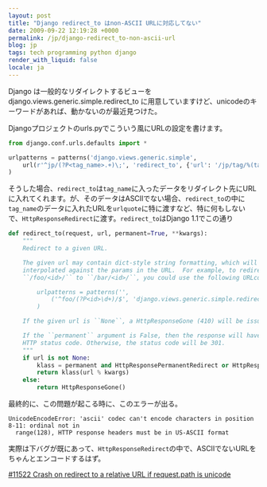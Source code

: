 ```yaml
---
layout: post
title: "Django redirect_to はnon-ASCII URLに対応してない"
date: 2009-09-22 12:19:28 +0000
permalink: /jp/django-redirect_to-non-ascii-url
blog: jp
tags: tech programming python django
render_with_liquid: false
locale: ja
---
```


Django は一般的なリダイレクトするビューを django.views.generic.simple.redirect_to
に用意していますけど、unicodeのキーワードがあれば、動かないのが最近見つけた。

Djangoプロジェクトのurls.pyでこういう風にURLの設定を書けます。

```python
from django.conf.urls.defaults import *

urlpatterns = patterns('django.views.generic.simple',
    url(r'^jp/(?P<tag_name>.+)\;', 'redirect_to', {'url': '/jp/tag/%(tag_name)s'}),
)
```

そうした場合、`redirect_to`は`tag_name`に入ったデータをリダイレクト先にURLに入れてくれます。が、そのデータはASCIIでない場合、`redirect_to`の中に`tag_name`のデータに入れたURLを`urlquote`に特に渡すなど、特に何もしないで、`HttpResponseRedirect`に渡す。`redirect_to`はDjango 1.1でこの通り

```python
def redirect_to(request, url, permanent=True, **kwargs):
    """
    Redirect to a given URL.

    The given url may contain dict-style string formatting, which will be
    interpolated against the params in the URL.  For example, to redirect from
    ``/foo/<id>/`` to ``/bar/<id>/``, you could use the following URLconf::

        urlpatterns = patterns('',
            ('^foo/(?P<id>\d+)/$', 'django.views.generic.simple.redirect_to', {'url' : '/bar/%(id)s/'}),
        )

    If the given url is ``None``, a HttpResponseGone (410) will be issued.

    If the ``permanent`` argument is False, then the response will have a 302
    HTTP status code. Otherwise, the status code will be 301.
    """
    if url is not None:
        klass = permanent and HttpResponsePermanentRedirect or HttpResponseRedirect
        return klass(url % kwargs)
    else:
        return HttpResponseGone()
```

最終的に、この問題が起こる時に、このエラーが出る。

```text
UnicodeEncodeError: 'ascii' codec can't encode characters in position 8-11: ordinal not in
  range(128), HTTP response headers must be in US-ASCII format
```

実際は下バグが既にあって、`HttpResponseRedirect`の中で、ASCIIでないURLをちゃんとエンコードするはず。

[\#11522 Crash on redirect to a relative URL if request.path is
unicode](http://code.djangoproject.com/ticket/11522)

